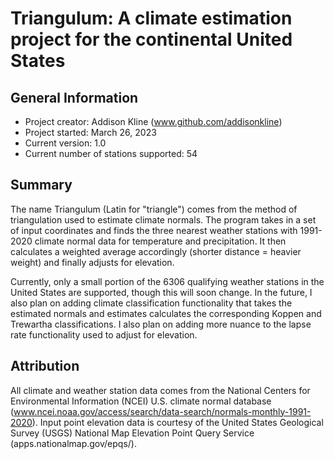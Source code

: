 # Triangulum: A climate estimation project for the continental United States
## General Information
- Project creator: Addison Kline (www.github.com/addisonkline)
- Project started: March 26, 2023
- Current version: 1.0
- Current number of stations supported: 54

## Summary
The name Triangulum (Latin for "triangle") comes from the method of triangulation used to estimate climate normals. The program takes in a set of input coordinates and finds the three nearest weather stations with 1991-2020 climate normal data for temperature and precipitation. It then calculates a weighted average accordingly (shorter distance = heavier weight) and finally adjusts for elevation. 

Currently, only a small portion of the 6306 qualifying weather stations in the United States are supported, though this will soon change. In the future, I also plan on adding climate classification functionality that takes the estimated normals and estimates calculates the corresponding Koppen and Trewartha classifications. I also plan on adding more nuance to the lapse rate functionality used to adjust for elevation.

## Attribution
All climate and weather station data comes from the National Centers for Environmental Information (NCEI) U.S. climate normal database (www.ncei.noaa.gov/access/search/data-search/normals-monthly-1991-2020). Input point elevation data is courtesy of the United States Geological Survey (USGS) National Map Elevation Point Query Service (apps.nationalmap.gov/epqs/).